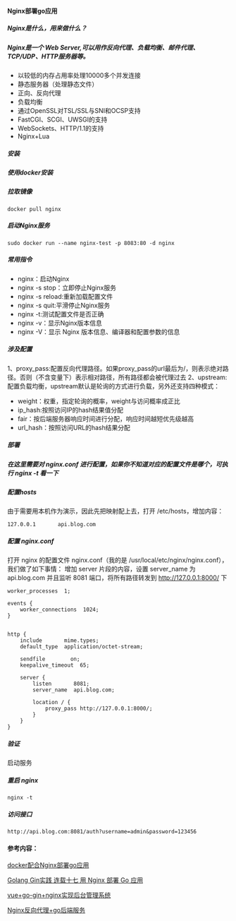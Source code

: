 #### Nginx部署go应用
##### Nginx是什么，用来做什么？
##### Nginx是一个 Web Server,可以用作反向代理、负载均衡、邮件代理、TCP/UDP、HTTP服务器等。
* 以较低的内存占用率处理10000多个并发连接
* 静态服务器（处理静态文件）
* 正向、反向代理
* 负载均衡
* 通过OpenSSL对TSL/SSL与SNI和OCSP支持
* FastCGI、SCGI、UWSGI的支持
* WebSockets、HTTP/1.1的支持
* Nginx+Lua
##### 安装
##### 使用docker安装
##### 拉取镜像
```cassandraql
docker pull nginx
```
##### 启动Nginx服务
```cassandraql
sudo docker run --name nginx-test -p 8083:80 -d nginx
```
##### 常用指令
* nginx：启动Nginx
* nginx -s stop：立即停止Nginx服务
* nginx -s reload:重新加载配置文件
* nginx -s quit:平滑停止Nginx服务
* nginx -t:测试配置文件是否正确
* nginx -v：显示Nginx版本信息
* nginx -V：显示 Nginx 版本信息、编译器和配置参数的信息
##### 涉及配置
1、proxy_pass:配置反向代理路径。如果proxy_pass的url最后为/，则表示绝对路径。否则（不含变量下）表示相对路径，所有路径都会被代理过去
2、upstream:配置负载均衡，upstream默认是轮询的方式进行负载，另外还支持四种模式：
* weight：权重，指定轮询的概率，weight与访问概率成正比
* ip_hash:按照访问IP的hash结果值分配
* fair：按后端服务器响应时间进行分配，响应时间越短优先级越高
* url_hash：按照访问URL的hash结果分配
##### 部署
##### 在这里需要对 nginx.conf 进行配置，如果你不知道对应的配置文件是哪个，可执行 nginx -t 看一下
##### 配置hosts
由于需要用本机作为演示，因此先把映射配上去，打开 /etc/hosts，增加内容：
```cassandraql
127.0.0.1       api.blog.com
```
##### 配置 nginx.conf
打开 nginx 的配置文件 nginx.conf（我的是 /usr/local/etc/nginx/nginx.conf），我们做了如下事情：
增加 server 片段的内容，设置 server_name 为 api.blog.com 并且监听 8081 端口，将所有路径转发到 http://127.0.0.1:8000/ 下
```cassandraql
worker_processes  1;

events {
    worker_connections  1024;
}


http {
    include       mime.types;
    default_type  application/octet-stream;

    sendfile        on;
    keepalive_timeout  65;

    server {
        listen       8081;
        server_name  api.blog.com;

        location / {
            proxy_pass http://127.0.0.1:8000/;
        }
    }
}
```
##### 验证
启动服务
##### 重启 nginx
```cassandraql
nginx -t
```
##### 访问接口
```cassandraql
http://api.blog.com:8081/auth?username=admin&password=123456
```

#### 参考内容：
[docker配合Nginx部署go应用](https://www.cnblogs.com/ricklz/p/12996174.html)

[Golang Gin实践 连载十七 用 Nginx 部署 Go 应用](https://segmentfault.com/a/1190000016236253)

[vue+go-gin+nginx实现后台管理系统](https://blog.csdn.net/hahachenchen789/article/details/105847926/)

[Nginx反向代理+go后端服务](https://www.cnblogs.com/guichenglin/p/12760698.html)